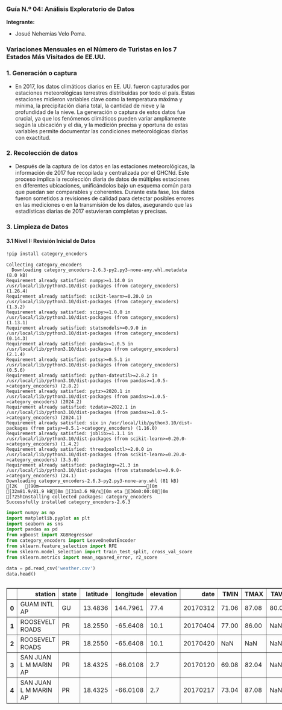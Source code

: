 ### **Guía N.º 04: Análisis Exploratorio de Datos**

**Integrante:**
- Josué Nehemías Velo Poma.

### **Variaciones Mensuales en el Número de Turistas en los 7 Estados Más Visitados de EE.UU.**

### **1. Generación o captura**

- En 2017, los datos climáticos diarios en EE. UU. fueron capturados por estaciones meteorológicas terrestres distribuidas por todo el país. Estas estaciones midieron variables clave como la temperatura máxima y mínima, la precipitación diaria total, la cantidad de nieve y la profundidad de la nieve. La generación o captura de estos datos fue crucial, ya que los fenómenos climáticos pueden variar ampliamente según la ubicación y el día, y la medición precisa y oportuna de estas variables permite documentar las condiciones meteorológicas diarias con exactitud.

### **2. Recolección de datos**

- Después de la captura de los datos en las estaciones meteorológicas, la información de 2017 fue recopilada y centralizada por el GHCNd. Este proceso implica la recolección diaria de datos de múltiples estaciones en diferentes ubicaciones, unificándolos bajo un esquema común para que puedan ser comparables y coherentes. Durante esta fase, los datos fueron sometidos a revisiones de calidad para detectar posibles errores en las mediciones o en la transmisión de los datos, asegurando que las estadísticas diarias de 2017 estuvieran completas y precisas.

### **3. Limpieza de Datos**

#### **3.1 Nivel I: Revisión Inicial de Datos**


```python
!pip install category_encoders
```

    Collecting category_encoders
      Downloading category_encoders-2.6.3-py2.py3-none-any.whl.metadata (8.0 kB)
    Requirement already satisfied: numpy>=1.14.0 in /usr/local/lib/python3.10/dist-packages (from category_encoders) (1.26.4)
    Requirement already satisfied: scikit-learn>=0.20.0 in /usr/local/lib/python3.10/dist-packages (from category_encoders) (1.3.2)
    Requirement already satisfied: scipy>=1.0.0 in /usr/local/lib/python3.10/dist-packages (from category_encoders) (1.13.1)
    Requirement already satisfied: statsmodels>=0.9.0 in /usr/local/lib/python3.10/dist-packages (from category_encoders) (0.14.3)
    Requirement already satisfied: pandas>=1.0.5 in /usr/local/lib/python3.10/dist-packages (from category_encoders) (2.1.4)
    Requirement already satisfied: patsy>=0.5.1 in /usr/local/lib/python3.10/dist-packages (from category_encoders) (0.5.6)
    Requirement already satisfied: python-dateutil>=2.8.2 in /usr/local/lib/python3.10/dist-packages (from pandas>=1.0.5->category_encoders) (2.8.2)
    Requirement already satisfied: pytz>=2020.1 in /usr/local/lib/python3.10/dist-packages (from pandas>=1.0.5->category_encoders) (2024.2)
    Requirement already satisfied: tzdata>=2022.1 in /usr/local/lib/python3.10/dist-packages (from pandas>=1.0.5->category_encoders) (2024.1)
    Requirement already satisfied: six in /usr/local/lib/python3.10/dist-packages (from patsy>=0.5.1->category_encoders) (1.16.0)
    Requirement already satisfied: joblib>=1.1.1 in /usr/local/lib/python3.10/dist-packages (from scikit-learn>=0.20.0->category_encoders) (1.4.2)
    Requirement already satisfied: threadpoolctl>=2.0.0 in /usr/local/lib/python3.10/dist-packages (from scikit-learn>=0.20.0->category_encoders) (3.5.0)
    Requirement already satisfied: packaging>=21.3 in /usr/local/lib/python3.10/dist-packages (from statsmodels>=0.9.0->category_encoders) (24.1)
    Downloading category_encoders-2.6.3-py2.py3-none-any.whl (81 kB)
    [2K   [90m━━━━━━━━━━━━━━━━━━━━━━━━━━━━━━━━━━━━━━━━[0m [32m81.9/81.9 kB[0m [31m3.6 MB/s[0m eta [36m0:00:00[0m
    [?25hInstalling collected packages: category_encoders
    Successfully installed category_encoders-2.6.3



```python
import numpy as np
import matplotlib.pyplot as plt
import seaborn as sns
import pandas as pd
from xgboost import XGBRegressor
from category_encoders import LeaveOneOutEncoder
from sklearn.feature_selection import RFE
from sklearn.model_selection import train_test_split, cross_val_score
from sklearn.metrics import mean_squared_error, r2_score
```


```python
data = pd.read_csv('weather.csv')
data.head()
```





  <div id="df-e64bc980-059d-418e-86d1-0b90431328f0" class="colab-df-container">
    <div>
<style scoped>
    .dataframe tbody tr th:only-of-type {
        vertical-align: middle;
    }

    .dataframe tbody tr th {
        vertical-align: top;
    }

    .dataframe thead th {
        text-align: right;
    }
</style>
<table border="1" class="dataframe">
  <thead>
    <tr style="text-align: right;">
      <th></th>
      <th>station</th>
      <th>state</th>
      <th>latitude</th>
      <th>longitude</th>
      <th>elevation</th>
      <th>date</th>
      <th>TMIN</th>
      <th>TMAX</th>
      <th>TAVG</th>
      <th>AWND</th>
      <th>WDF5</th>
      <th>WSF5</th>
      <th>SNOW</th>
      <th>SNWD</th>
      <th>PRCP</th>
    </tr>
  </thead>
  <tbody>
    <tr>
      <th>0</th>
      <td>GUAM INTL AP</td>
      <td>GU</td>
      <td>13.4836</td>
      <td>144.7961</td>
      <td>77.4</td>
      <td>20170312</td>
      <td>71.06</td>
      <td>87.08</td>
      <td>80.06</td>
      <td>4.473880</td>
      <td>360.0</td>
      <td>21.027236</td>
      <td>0.0</td>
      <td>0.0</td>
      <td>0.0</td>
    </tr>
    <tr>
      <th>1</th>
      <td>ROOSEVELT ROADS</td>
      <td>PR</td>
      <td>18.2550</td>
      <td>-65.6408</td>
      <td>10.1</td>
      <td>20170404</td>
      <td>77.00</td>
      <td>86.00</td>
      <td>NaN</td>
      <td>8.947760</td>
      <td>360.0</td>
      <td>23.040482</td>
      <td>NaN</td>
      <td>NaN</td>
      <td>0.0</td>
    </tr>
    <tr>
      <th>2</th>
      <td>ROOSEVELT ROADS</td>
      <td>PR</td>
      <td>18.2550</td>
      <td>-65.6408</td>
      <td>10.1</td>
      <td>20170420</td>
      <td>NaN</td>
      <td>NaN</td>
      <td>NaN</td>
      <td>8.500372</td>
      <td>360.0</td>
      <td>21.922012</td>
      <td>NaN</td>
      <td>NaN</td>
      <td>0.0</td>
    </tr>
    <tr>
      <th>3</th>
      <td>SAN JUAN L M MARIN AP</td>
      <td>PR</td>
      <td>18.4325</td>
      <td>-66.0108</td>
      <td>2.7</td>
      <td>20170120</td>
      <td>69.08</td>
      <td>82.04</td>
      <td>NaN</td>
      <td>3.355410</td>
      <td>360.0</td>
      <td>17.000744</td>
      <td>0.0</td>
      <td>0.0</td>
      <td>0.0</td>
    </tr>
    <tr>
      <th>4</th>
      <td>SAN JUAN L M MARIN AP</td>
      <td>PR</td>
      <td>18.4325</td>
      <td>-66.0108</td>
      <td>2.7</td>
      <td>20170217</td>
      <td>73.04</td>
      <td>87.08</td>
      <td>NaN</td>
      <td>4.697574</td>
      <td>360.0</td>
      <td>19.908766</td>
      <td>0.0</td>
      <td>0.0</td>
      <td>0.0</td>
    </tr>
  </tbody>
</table>
</div>
    <div class="colab-df-buttons">

  <div class="colab-df-container">
    <button class="colab-df-convert" onclick="convertToInteractive('df-e64bc980-059d-418e-86d1-0b90431328f0')"
            title="Convert this dataframe to an interactive table."
            style="display:none;">

  <svg xmlns="http://www.w3.org/2000/svg" height="24px" viewBox="0 -960 960 960">
    <path d="M120-120v-720h720v720H120Zm60-500h600v-160H180v160Zm220 220h160v-160H400v160Zm0 220h160v-160H400v160ZM180-400h160v-160H180v160Zm440 0h160v-160H620v160ZM180-180h160v-160H180v160Zm440 0h160v-160H620v160Z"/>
  </svg>
    </button>

  <style>
    .colab-df-container {
      display:flex;
      gap: 12px;
    }

    .colab-df-convert {
      background-color: #E8F0FE;
      border: none;
      border-radius: 50%;
      cursor: pointer;
      display: none;
      fill: #1967D2;
      height: 32px;
      padding: 0 0 0 0;
      width: 32px;
    }

    .colab-df-convert:hover {
      background-color: #E2EBFA;
      box-shadow: 0px 1px 2px rgba(60, 64, 67, 0.3), 0px 1px 3px 1px rgba(60, 64, 67, 0.15);
      fill: #174EA6;
    }

    .colab-df-buttons div {
      margin-bottom: 4px;
    }

    [theme=dark] .colab-df-convert {
      background-color: #3B4455;
      fill: #D2E3FC;
    }

    [theme=dark] .colab-df-convert:hover {
      background-color: #434B5C;
      box-shadow: 0px 1px 3px 1px rgba(0, 0, 0, 0.15);
      filter: drop-shadow(0px 1px 2px rgba(0, 0, 0, 0.3));
      fill: #FFFFFF;
    }
  </style>

    <script>
      const buttonEl =
        document.querySelector('#df-e64bc980-059d-418e-86d1-0b90431328f0 button.colab-df-convert');
      buttonEl.style.display =
        google.colab.kernel.accessAllowed ? 'block' : 'none';

      async function convertToInteractive(key) {
        const element = document.querySelector('#df-e64bc980-059d-418e-86d1-0b90431328f0');
        const dataTable =
          await google.colab.kernel.invokeFunction('convertToInteractive',
                                                    [key], {});
        if (!dataTable) return;

        const docLinkHtml = 'Like what you see? Visit the ' +
          '<a target="_blank" href=https://colab.research.google.com/notebooks/data_table.ipynb>data table notebook</a>'
          + ' to learn more about interactive tables.';
        element.innerHTML = '';
        dataTable['output_type'] = 'display_data';
        await google.colab.output.renderOutput(dataTable, element);
        const docLink = document.createElement('div');
        docLink.innerHTML = docLinkHtml;
        element.appendChild(docLink);
      }
    </script>
  </div>


<div id="df-46533cda-1871-4472-9691-ae7c60e3d3b2">
  <button class="colab-df-quickchart" onclick="quickchart('df-46533cda-1871-4472-9691-ae7c60e3d3b2')"
            title="Suggest charts"
            style="display:none;">

<svg xmlns="http://www.w3.org/2000/svg" height="24px"viewBox="0 0 24 24"
     width="24px">
    <g>
        <path d="M19 3H5c-1.1 0-2 .9-2 2v14c0 1.1.9 2 2 2h14c1.1 0 2-.9 2-2V5c0-1.1-.9-2-2-2zM9 17H7v-7h2v7zm4 0h-2V7h2v10zm4 0h-2v-4h2v4z"/>
    </g>
</svg>
  </button>

<style>
  .colab-df-quickchart {
      --bg-color: #E8F0FE;
      --fill-color: #1967D2;
      --hover-bg-color: #E2EBFA;
      --hover-fill-color: #174EA6;
      --disabled-fill-color: #AAA;
      --disabled-bg-color: #DDD;
  }

  [theme=dark] .colab-df-quickchart {
      --bg-color: #3B4455;
      --fill-color: #D2E3FC;
      --hover-bg-color: #434B5C;
      --hover-fill-color: #FFFFFF;
      --disabled-bg-color: #3B4455;
      --disabled-fill-color: #666;
  }

  .colab-df-quickchart {
    background-color: var(--bg-color);
    border: none;
    border-radius: 50%;
    cursor: pointer;
    display: none;
    fill: var(--fill-color);
    height: 32px;
    padding: 0;
    width: 32px;
  }

  .colab-df-quickchart:hover {
    background-color: var(--hover-bg-color);
    box-shadow: 0 1px 2px rgba(60, 64, 67, 0.3), 0 1px 3px 1px rgba(60, 64, 67, 0.15);
    fill: var(--button-hover-fill-color);
  }

  .colab-df-quickchart-complete:disabled,
  .colab-df-quickchart-complete:disabled:hover {
    background-color: var(--disabled-bg-color);
    fill: var(--disabled-fill-color);
    box-shadow: none;
  }

  .colab-df-spinner {
    border: 2px solid var(--fill-color);
    border-color: transparent;
    border-bottom-color: var(--fill-color);
    animation:
      spin 1s steps(1) infinite;
  }

  @keyframes spin {
    0% {
      border-color: transparent;
      border-bottom-color: var(--fill-color);
      border-left-color: var(--fill-color);
    }
    20% {
      border-color: transparent;
      border-left-color: var(--fill-color);
      border-top-color: var(--fill-color);
    }
    30% {
      border-color: transparent;
      border-left-color: var(--fill-color);
      border-top-color: var(--fill-color);
      border-right-color: var(--fill-color);
    }
    40% {
      border-color: transparent;
      border-right-color: var(--fill-color);
      border-top-color: var(--fill-color);
    }
    60% {
      border-color: transparent;
      border-right-color: var(--fill-color);
    }
    80% {
      border-color: transparent;
      border-right-color: var(--fill-color);
      border-bottom-color: var(--fill-color);
    }
    90% {
      border-color: transparent;
      border-bottom-color: var(--fill-color);
    }
  }
</style>

  <script>
    async function quickchart(key) {
      const quickchartButtonEl =
        document.querySelector('#' + key + ' button');
      quickchartButtonEl.disabled = true;  // To prevent multiple clicks.
      quickchartButtonEl.classList.add('colab-df-spinner');
      try {
        const charts = await google.colab.kernel.invokeFunction(
            'suggestCharts', [key], {});
      } catch (error) {
        console.error('Error during call to suggestCharts:', error);
      }
      quickchartButtonEl.classList.remove('colab-df-spinner');
      quickchartButtonEl.classList.add('colab-df-quickchart-complete');
    }
    (() => {
      let quickchartButtonEl =
        document.querySelector('#df-46533cda-1871-4472-9691-ae7c60e3d3b2 button');
      quickchartButtonEl.style.display =
        google.colab.kernel.accessAllowed ? 'block' : 'none';
    })();
  </script>
</div>

    </div>
  </div>





```python
'''Filtramos los estados de EE.UU. más visitados por turistas debido a su clima'''
data = data[data['state'].isin(['FL', 'CA', 'HI', 'AZ', 'NV', 'TX', 'SC'])].reset_index(drop=True)
```


```python
'''Verificamos si tenemos datos duplicados'''
print(data.duplicated().sum())
```

    0



```python
# Función para saber la cantidad de datos faltantes por cada variable
def print_null(df):
    print(df.isnull().sum())
print_null(data)
```

    station          0
    state            0
    latitude         0
    longitude        0
    elevation        0
    date             0
    TMIN           301
    TMAX           313
    TAVG         38436
    AWND         19530
    WDF5         22097
    WSF5         22040
    SNOW         31888
    SNWD         11198
    PRCP           298
    dtype: int64



```python
'''Convertimos las columnas de Temperatura a Celsius'''
data['TMIN'] = (data['TMIN'] - 32) * 5/9
data['TMAX'] = (data['TMAX'] - 32) * 5/9
data['TAVG'] = (data['TAVG'] - 32) * 5/9
```


```python
'''Convertimos las siguientes variables de mm a cm'''
data['SNOW'] = data['SNOW'] / 10
data['SNWD'] = data['SNWD'] / 10
data['PRCP'] = data['PRCP'] / 10
```


```python
# Renombrar el nombre de los estados
data['state'] = data['state'].replace({'FL': 'Florida', 'CA': 'California', 'HI': 'Hawái', 'AZ': 'Arizona', 'NV': 'Nevada', 'TX': 'Texas', 'SC': 'Carolina del Sur'})
```


```python
'''Enriquecemos la data con la varaible date'''
# Convertir la columna 'date' a string para poder extraer el mes y día
data['date'] = data['date'].astype(str)

# Crear las nuevas columnas
data['month'] = data['date'].str[4:6].astype(int)  # Dígitos 5 y 6 son el mes
data['day'] = data['date'].str[6:].astype(int)   # Dígitos 7 y 8 son el día

# Eliminamos la variable date
drop_columns = ['date']
data.drop(drop_columns, axis=1, inplace=True)
```


```python
# Creamos un diccionario que mapea los números de mes a los nombres de meses en español
meses_dict = {
    1: 'Enero', 2: 'Febrero', 3: 'Marzo', 4: 'Abril',
    5: 'Mayo', 6: 'Junio', 7: 'Julio', 8: 'Agosto', 9: 'Septiembre'
}

# Aplicar el mapeo a la columna 'mes'
data['month'] = data['month'].map(meses_dict)
```


```python
'''Rellenamos valores nulos de TMIN, TMAX y PRCP con la media'''
# Calcular la media de TMIN y TMAX, ignorando los valores faltantes
mean_TMIN = data['TMIN'].mean()
mean_TMAX = data['TMAX'].mean()
mean_PRCP = data['PRCP'].mean()

# Imputar los valores faltantes en TMIN, TMAX y PRCP con su respectiva media
data['TMIN'].fillna(mean_TMIN, inplace=True)
data['TMAX'].fillna(mean_TMAX, inplace=True)
data['PRCP'].fillna(mean_PRCP, inplace=True)
```

#### **3.2 Nivel II: Análisis de Outliers**


```python
# Calcular Q1 (percentil 25) y Q3 (percentil 75) para cada variable
Q1 = data[['TMIN', 'TMAX', 'TAVG', 'AWND', 'WDF5', 'WSF5', 'SNOW', 'SNWD', 'PRCP']].quantile(0.25)
Q3 = data[['TMIN', 'TMAX', 'TAVG', 'AWND', 'WDF5', 'WSF5', 'SNOW', 'SNWD', 'PRCP']].quantile(0.75)
IQR = Q3 - Q1

# Definir los límites de atipicidad
lower_bound = Q1 - 1.5 * IQR
upper_bound = Q3 + 1.5 * IQR

# Detectar valores fuera de estos límites
outliers = (data[['TMIN', 'TMAX', 'TAVG', 'AWND', 'WDF5', 'WSF5', 'SNOW', 'SNWD', 'PRCP']] < lower_bound) | (data[['TMIN', 'TMAX', 'TAVG', 'AWND', 'WDF5', 'WSF5', 'SNOW', 'SNWD', 'PRCP']] > upper_bound)
```


```python
# Reemplazar valores atípicos con la mediana
for col in ['TMIN', 'TMAX', 'TAVG', 'AWND', 'WDF5', 'WSF5', 'SNOW', 'SNWD', 'PRCP']:
    median = data[col].mean()  # Calcular la media de la columna
    data.loc[outliers[col], col] = median  # Reemplazar valores atípicos con la mediana
```


```python
'''Visualización luego de imputar los valores atípicos'''
plt.figure(figsize=(15, 8))
sns.boxplot(data=data[['TMIN', 'TMAX', 'TAVG', 'AWND', 'WDF5', 'WSF5', 'SNOW', 'SNWD', 'PRCP']])
plt.show()
```

#### **3.2 Nivel III: Análisis de Valores Faltantes**

- En esta sección imputamos valores faltantes en diferentes columnas meteorológicas `(AWND, WDF5, WSF5, SNOW, y SNWD)` dentro de nuestro dataset. Para cada columna con valores faltantes, el proceso es similar: se divide el dataset en datos completos y faltantes, se definen variables predictoras y la variable objetivo, y las variables categóricas como state y month se codifican usando LeaveOneOutEncoder. Luego, se entrena un modelo de regresión basado en XGBRegressor, aplicando Recursive Feature Elimination `(RFE)` para seleccionar las características más relevantes. El modelo se evalúa utilizando métricas como el error cuadrático medio `(MSE)` y el coeficiente de determinación `(R²)`, además de validación cruzada para medir su desempeño. Finalmente, el modelo entrenado se utiliza para predecir los valores faltantes, que se imputan de manera segura en el dataset original.


```python
# Dividimos el dataset en datos completos y faltantes en TAVG
data_complete = data[data['TAVG'].notna()]
data_missing = data[data['TAVG'].isna()]

# Variables predictoras y variable objetivo
features = ['state', 'TMIN', 'TMAX', 'month', 'day', 'elevation']
target = 'TAVG'

# Codificamos las variables categóricas
encoder = LeaveOneOutEncoder(cols=['state', 'month'])
data_complete_encoded = encoder.fit_transform(data_complete[features], data_complete[target])
data_missing_encoded = encoder.transform(data_missing[features])

# Separamos las características y el objetivo
X_complete = data_complete_encoded[features]
y_complete = data_complete[target]

# Dividimos el dataset en conjunto de entrenamiento y prueba
X_train, X_test, y_train, y_test = train_test_split(X_complete, y_complete, test_size=0.3, random_state=42)

# Creamos el modelo XGBRegressor
model = XGBRegressor(n_estimators=100, learning_rate=0.1, max_depth=5)

# Aplicamos RFE para seleccionar las características más importantes
selector = RFE(model, n_features_to_select=3, step=1)
selector = selector.fit(X_train, y_train)

# Entrenamos el modelo con las características seleccionadas
model.fit(X_train.iloc[:, selector.support_], y_train)

# Evaluamos el modelo
y_pred = model.predict(X_test.iloc[:, selector.support_])
mse = mean_squared_error(y_test, y_pred)
r2 = r2_score(y_test, y_pred)

print(f"MSE: {mse}")
print(f"R2: {r2}")
print(f"Características seleccionadas (True indica que la característica fue seleccionada): {selector.support_}")

# Imputamos los valores faltantes
X_missing = data_missing_encoded[features].iloc[:, selector.support_]
predictions = model.predict(X_missing)

# Actualizamos el DataFrame original con los valores imputados de forma segura
data.loc[data['TAVG'].isna(), 'TAVG'] = predictions
```

    MSE: 0.6815625678390964
    R2: 0.993595371878675
    Características seleccionadas (True indica que la característica fue seleccionada): [ True  True  True False False False]



```python
# Dividimos el dataset en datos completos y faltantes en TAVG
data_complete = data[data['AWND'].notna()]
data_missing = data[data['AWND'].isna()]

# Variables predictoras y variable objetivo
features = ['state', 'elevation', 'month', 'day', 'WDF5', 'WSF5']
target = 'AWND'

# Codificamos las variables categóricas
encoder = LeaveOneOutEncoder(cols=['state', 'month'])
data_complete_encoded = encoder.fit_transform(data_complete[features], data_complete[target])
data_missing_encoded = encoder.transform(data_missing[features])

# Separamos las características y el objetivo
X_complete = data_complete_encoded[features]
y_complete = data_complete[target]

# Dividimos el dataset en conjunto de entrenamiento y prueba
X_train, X_test, y_train, y_test = train_test_split(X_complete, y_complete, test_size=0.3, random_state=42)

# Creamos el modelo XGBRegressor
model = XGBRegressor(n_estimators=100, learning_rate=0.1, max_depth=5)

# Aplicamos RFE para seleccionar las características más importantes
selector = RFE(model, n_features_to_select=3, step=1)
selector = selector.fit(X_train, y_train)

# Entrenamos el modelo con las características seleccionadas
model.fit(X_train.iloc[:, selector.support_], y_train)

# Evaluamos el modelo
y_pred = model.predict(X_test.iloc[:, selector.support_])
mse = mean_squared_error(y_test, y_pred)
r2 = r2_score(y_test, y_pred)

print(f"MSE: {mse}")
print(f"R2: {r2}")
print(f"Características seleccionadas (True indica que la característica fue seleccionada): {selector.support_}")

# Imputamos los valores faltantes
X_missing = data_missing_encoded[features].iloc[:, selector.support_]
predictions = model.predict(X_missing)

# Actualizamos el DataFrame original con los valores imputados de forma segura
data.loc[data['AWND'].isna(), 'AWND'] = predictions
```

    MSE: 0.450116279359787
    R2: 0.9707041473088335
    Características seleccionadas (True indica que la característica fue seleccionada): [ True False  True False False  True]



```python
# Dividimos el dataset en datos completos y faltantes en WDF5
data_complete = data[data['WDF5'].notna()]
data_missing = data[data['WDF5'].isna()]

# Variables predictoras y variable objetivo
features = ['state', 'elevation', 'month', 'day', 'AWND', 'WSF5']
target = 'WDF5'

# Codificamos las variables categóricas
encoder = LeaveOneOutEncoder(cols=['state', 'month'])
data_complete_encoded = encoder.fit_transform(data_complete[features], data_complete[target])
data_missing_encoded = encoder.transform(data_missing[features])

# Separamos las características y el objetivo
X_complete = data_complete_encoded[features]
y_complete = data_complete[target]

# Dividimos el dataset en conjunto de entrenamiento y prueba
X_train, X_test, y_train, y_test = train_test_split(X_complete, y_complete, test_size=0.3, random_state=42)

# Creamos el modelo XGBRegressor
model = XGBRegressor(n_estimators=100, learning_rate=0.1, max_depth=5)

# Aplicamos RFE para seleccionar las características más importantes
selector = RFE(model, n_features_to_select=3, step=1)
selector = selector.fit(X_train, y_train)

# Entrenamos el modelo con las características seleccionadas
model.fit(X_train.iloc[:, selector.support_], y_train)

# Evaluamos el modelo
y_pred = model.predict(X_test.iloc[:, selector.support_])
mse = mean_squared_error(y_test, y_pred)
r2 = r2_score(y_test, y_pred)

print(f"MSE: {mse}")
print(f"R2: {r2}")
print(f"Características seleccionadas (True indica que la característica fue seleccionada): {selector.support_}")

# Imputamos los valores faltantes
X_missing = data_missing_encoded[features].iloc[:, selector.support_]
predictions = model.predict(X_missing)

# Actualizamos el DataFrame original con los valores imputados de forma segura
data.loc[data['WDF5'].isna(), 'WDF5'] = predictions
```

    MSE: 3.7725316894786802
    R2: 0.9995713741986438
    Características seleccionadas (True indica que la característica fue seleccionada): [ True  True  True False False False]



```python
# Dividimos el dataset en datos completos y faltantes en TAVG
data_complete = data[data['WSF5'].notna()]
data_missing = data[data['WSF5'].isna()]

# Variables predictoras y variable objetivo
features = ['state', 'elevation', 'month', 'day', 'AWND', 'WDF5']
target = 'WSF5'

# Codificamos las variables categóricas
encoder = LeaveOneOutEncoder(cols=['state', 'month'])
data_complete_encoded = encoder.fit_transform(data_complete[features], data_complete[target])
data_missing_encoded = encoder.transform(data_missing[features])

# Separamos las características y el objetivo
X_complete = data_complete_encoded[features]
y_complete = data_complete[target]

# Dividimos el dataset en conjunto de entrenamiento y prueba
X_train, X_test, y_train, y_test = train_test_split(X_complete, y_complete, test_size=0.3, random_state=42)

# Creamos el modelo XGBRegressor
model = XGBRegressor(n_estimators=100, learning_rate=0.1, max_depth=5)

# Aplicamos RFE para seleccionar las características más importantes
selector = RFE(model, n_features_to_select=3, step=1)
selector = selector.fit(X_train, y_train)

# Entrenamos el modelo con las características seleccionadas
model.fit(X_train.iloc[:, selector.support_], y_train)

# Evaluamos el modelo
y_pred = model.predict(X_test.iloc[:, selector.support_])
mse = mean_squared_error(y_test, y_pred)
r2 = r2_score(y_test, y_pred)

print(f"MSE: {mse}")
print(f"R2: {r2}")
print(f"Características seleccionadas (True indica que la característica fue seleccionada): {selector.support_}")

# Imputamos los valores faltantes
X_missing = data_missing_encoded[features].iloc[:, selector.support_]
predictions = model.predict(X_missing)

# Actualizamos el DataFrame original con los valores imputados de forma segura
data.loc[data['WSF5'].isna(), 'WSF5'] = predictions
```

    MSE: 2.711701529936648
    R2: 0.9614981031592947
    Características seleccionadas (True indica que la característica fue seleccionada): [ True  True False False  True False]



```python
# Dividimos el dataset en datos completos y faltantes en SNOW
data_complete = data[data['SNOW'].notna()]
data_missing = data[data['SNOW'].isna()]

# Variables predictoras y variable objetivo
features = ['state', 'TAVG', 'month', 'PRCP', 'WSF5', 'elevation']
target = 'SNOW'

# Codificamos las variables categóricas
encoder = LeaveOneOutEncoder(cols=['state', 'month'])
data_complete_encoded = encoder.fit_transform(data_complete[features], data_complete[target])
data_missing_encoded = encoder.transform(data_missing[features])

# Separamos las características y el objetivo
X_complete = data_complete_encoded
y_complete = data_complete[target]

# Dividimos el dataset en conjunto de entrenamiento y prueba
X_train, X_test, y_train, y_test = train_test_split(X_complete, y_complete, test_size=0.3, random_state=42)

# Creamos el modelo XGBRegressor
model = XGBRegressor(n_estimators=100, learning_rate=0.1, max_depth=5)

# Aplicamos RFE para seleccionar las características más importantes
selector = RFE(model, n_features_to_select=4, step=1)
selector.fit(X_train, y_train)

# Entrenamos el modelo con las características seleccionadas
model.fit(X_train.iloc[:, selector.support_], y_train)

# Evaluamos el modelo
y_pred = model.predict(X_test.iloc[:, selector.support_])
mse = mean_squared_error(y_test, y_pred)
r2 = r2_score(y_test, y_pred)

print(f"MSE: {mse}")
print(f"R2: {r2}")
print(f"Características seleccionadas (True indica que la característica fue seleccionada): {selector.support_}")

# Imputamos los valores faltantes
X_missing = data_missing_encoded[features].iloc[:, selector.support_]
predictions = model.predict(X_missing)

# Actualizamos el DataFrame original con los valores imputados de forma segura
data.loc[data['SNOW'].isna(), 'SNOW'] = predictions
```

    MSE: 7.619655805268205e-05
    R2: 0.8519219747260094
    Características seleccionadas (True indica que la característica fue seleccionada): [ True  True  True  True False False]



```python
# Dividimos el dataset en datos completos y faltantes en TAVG
data_complete = data[data['SNWD'].notna()]
data_missing = data[data['SNWD'].isna()]

# Variables predictoras y variable objetivo
features = ['state', 'TMIN', 'month', 'day', 'WSF5', 'SNOW']
target = 'SNWD'

# Codificamos las variables categóricas
encoder = LeaveOneOutEncoder(cols=['state', 'month'])
data_complete_encoded = encoder.fit_transform(data_complete[features], data_complete[target])
data_missing_encoded = encoder.transform(data_missing[features])

# Separamos las características y el objetivo
X_complete = data_complete_encoded[features]
y_complete = data_complete[target]

# Dividimos el dataset en conjunto de entrenamiento y prueba
X_train, X_test, y_train, y_test = train_test_split(X_complete, y_complete, test_size=0.3, random_state=42)

# Creamos el modelo XGBRegressor
model = XGBRegressor(n_estimators=100, learning_rate=0.1, max_depth=5)

# Aplicamos RFE para seleccionar las características más importantes
selector = RFE(model, n_features_to_select=3, step=1)
selector = selector.fit(X_train, y_train)

# Entrenamos el modelo con las características seleccionadas
model.fit(X_train.iloc[:, selector.support_], y_train)

# Evaluamos el modelo
y_pred = model.predict(X_test.iloc[:, selector.support_])
mse = mean_squared_error(y_test, y_pred)
r2 = r2_score(y_test, y_pred)

print(f"MSE: {mse}")
print(f"R2: {r2}")
print(f"Características seleccionadas (True indica que la característica fue seleccionada): {selector.support_}")

# Imputamos los valores faltantes
X_missing = data_missing_encoded[features].iloc[:, selector.support_]
predictions = model.predict(X_missing)

# Actualizamos el DataFrame original con los valores imputados de forma segura
data.loc[data['SNWD'].isna(), 'SNWD'] = predictions
```

    MSE: 0.25330630380117813
    R2: 0.9718307776170203
    Características seleccionadas (True indica que la característica fue seleccionada): [ True  True False False  True False]



```python
data.info()
```

    <class 'pandas.core.frame.DataFrame'>
    RangeIndex: 76351 entries, 0 to 76350
    Data columns (total 16 columns):
     #   Column     Non-Null Count  Dtype  
    ---  ------     --------------  -----  
     0   station    76351 non-null  object 
     1   state      76351 non-null  object 
     2   latitude   76351 non-null  float64
     3   longitude  76351 non-null  float64
     4   elevation  76351 non-null  float64
     5   TMIN       76351 non-null  float64
     6   TMAX       76351 non-null  float64
     7   TAVG       76351 non-null  float64
     8   AWND       76351 non-null  float64
     9   WDF5       76351 non-null  float64
     10  WSF5       76351 non-null  float64
     11  SNOW       76351 non-null  float64
     12  SNWD       76351 non-null  float64
     13  PRCP       76351 non-null  float64
     14  month      76351 non-null  object 
     15  day        76351 non-null  int64  
    dtypes: float64(12), int64(1), object(3)
    memory usage: 9.3+ MB


### **4. Insights**

**Insight 1: Comparación de las temperaturas promedio mensuales y el turismo en los 7 estados**

- **Hipótesis:** Los meses con temperaturas promedio más agradables tienden a atraer más turistas en todos los estados.

- **Pregunta exploratoria:** ¿En qué meses se registran las temperaturas promedio más agradables en cada estado, y cómo se correlaciona esto con el número de turistas?

- **Motivación:** Analizar las temperaturas promedio en diferentes meses puede ayudarte a identificar los meses en los que las condiciones meteorológicas son óptimas para el turismo en cada estado.


```python
plt.rc('font', family='serif')

month_order = ['Enero', 'Febrero', 'Marzo', 'Abril', 'Mayo', 'Junio',
               'Julio', 'Agosto', 'Septiembre']

data['month'] = pd.Categorical(data['month'], categories=month_order, ordered=True)

monthly_avg_temp = data.groupby(['state', 'month'], observed=True)['TAVG'].mean().reset_index()

plt.figure(figsize=(14, 8))
sns.lineplot(data=monthly_avg_temp, x='month', y='TAVG', hue='state', marker='o', palette='tab10', linewidth=2.5)

plt.title('Temperatura Promedio Mensual por Estado', fontsize=18, fontweight='bold')
plt.xlabel('Mes', fontsize=14)
plt.ylabel('Temperatura Promedio (°C)', fontsize=14)
plt.xticks(rotation=45, fontsize=12)
plt.yticks(fontsize=12)
plt.legend(title='Estado', title_fontsize='13', fontsize='11')
plt.grid(True, linestyle='--', alpha=0.7)
plt.tight_layout()
plt.show()
```


    
![png](output_32_0.png)
    


**Insight 2: Evolución de la precipitación mensual y su impacto en el turismo en Florida y Hawái**

- **Hipótesis:** Los meses con menos precipitación tienden a mostrar un aumento en el número de turistas, especialmente en estados como Florida y Hawái que tienen temporadas de lluvias.

- **Pregunta exploratoria:** ¿Cómo varía la precipitación mensual en Florida y Hawái a lo largo del año y cómo puede afectar al número de turistas en esos meses?

- **Motivación:** Entender la relación entre la precipitación y el turismo puede ayudarte a prever los meses en que la falta de lluvia puede atraer a más visitantes.


```python
estados_interes = ['Florida', 'Hawái']
data_filtrada = data[data['state'].isin(estados_interes)]

promedio_mensual_prcp = data_filtrada.groupby(['state', 'month'], observed=True)['PRCP'].mean().reset_index()

plt.figure(figsize=(14, 8))
sns.lineplot(data=promedio_mensual_prcp, x='month', y='PRCP', hue='state', marker='o', palette='viridis', linewidth=2.5)

plt.title('Evolución de la Precipitación Promedio Mensual en Florida y Hawái', fontsize=18, fontweight='bold')
plt.xlabel('Mes', fontsize=14)
plt.ylabel('Precipitación Promedio (cm)', fontsize=14)
plt.xticks(rotation=45, fontsize=12)
plt.yticks(fontsize=12)
plt.legend(title='Estado', title_fontsize='13', fontsize='11')
plt.grid(True, linestyle='--', alpha=0.7)
plt.tight_layout()
plt.show()
```


    
![png](output_34_0.png)
    


**Insight 3: Relación entre la velocidad del viento y el turismo en los estados del suroeste (Nevada y Arizona)**

- **Hipótesis:** Los meses con velocidades de viento más bajas podrían ser más favorables para el turismo en estados como Nevada y Arizona, que tienen climas áridos.

- **Pregunta exploratoria:** ¿En qué meses la velocidad del viento es más baja en Nevada y Arizona, y cómo se relaciona esto con el aumento en el número de turistas?

- **Motivación:** Analizar la velocidad del viento en relación con el turismo puede proporcionar información sobre las condiciones meteorológicas ideales para los visitantes en estados áridos.


```python
estados_suroeste = ['Nevada', 'Arizona']
data_filtrada = data[data['state'].isin(estados_suroeste)]

promedio_mensual_viento = data_filtrada.groupby(['state', 'month'], observed=True)['AWND'].mean().unstack()

plt.figure(figsize=(10, 6))
sns.heatmap(promedio_mensual_viento, annot=True, cmap='YlGnBu', fmt='.1f', linewidths=.5, cbar_kws={'label': 'Velocidad Promedio del Viento (m/s)'})

plt.title('Velocidad Promedio del Viento Mensual en Nevada y Arizona', fontsize=13, fontweight='bold')
plt.xlabel('Mes', fontsize=14)
plt.ylabel('Estado', fontsize=14)
plt.xticks(rotation=45, fontsize=12)
plt.yticks(fontsize=12)
plt.tight_layout()
plt.show()
```


    
![png](output_36_0.png)
    


**Insight 4:  Impacto de la nieve y la temperatura mínima en el turismo en Arizona**

- **Hipótesis:** Los meses con mayor profundidad de nieve en Arizona podrían coincidir con temperaturas mínimas más bajas, lo que podría atraer a más turistas interesados en actividades invernales. En cambio, en meses con temperaturas mínimas más altas, la profundidad de nieve podría ser menor, afectando el interés en actividades de nieve.

- **Pregunta exploratoria:** ¿Cómo afecta la profundidad de nieve y la temperatura mínima en Arizona al número de turistas durante los meses del año?

- **Motivación:** Este análisis puede ayudar a identificar los meses en los que las condiciones de nieve y la temperatura mínima podrían influir en las decisiones de viaje hacia Arizona. Entender esta relación puede ser útil para estrategias de marketing y planificación de actividades turísticas.


```python
estado_interes = 'Arizona'
data_filtrada_arizona = data[data['state'] == estado_interes]

promedio_mensual_nieve_tmin = data_filtrada_arizona.groupby(['month'], observed=True).agg({'SNWD': 'mean', 'TMIN': 'mean'}).reset_index()

fig, ax1 = plt.subplots(figsize=(14, 8))

sns.barplot(data=promedio_mensual_nieve_tmin, x='month', y='SNWD', color='b', alpha=0.7, ax=ax1)

for p in ax1.patches:
    height = p.get_height()
    ax1.text(p.get_x() + p.get_width() / 2., height, f'{height:.2f}', ha='center', va='bottom', fontsize=10, color='black')

ax2 = ax1.twinx()
sns.lineplot(data=promedio_mensual_nieve_tmin, x='month', y='TMIN', marker='o', color='r', linestyle='--', ax=ax2)

ax1.set_title('Profundidad Promedio de Nieve y Temperatura Mínima Mensual en Arizona', fontsize=16, fontweight='bold')
ax1.set_xlabel('Mes', fontsize=12)
ax1.set_ylabel('Profundidad de Nieve (cm)', fontsize=12)
ax2.set_ylabel('Temperatura Mínima Promedio (°C)', fontsize=12, color='r')
ax1.legend(['Profundidad de Nieve'], loc='upper left', fontsize='11')
ax2.legend(['Temperatura Mínima'], loc='upper right', fontsize='11')
ax1.grid(True, linestyle='--', alpha=0.7)
ax2.grid(False)
plt.xticks(rotation=45)
plt.tight_layout()
plt.show()
```


    
![png](output_38_0.png)
    


**Insight 5: Análisis de la Temperatura Promedio Diaria en Junio y su Impacto en el Turismo en Texas y California**

- **Hipótesis:** Las temperaturas promedio `(TAVG)` en el mes de junio en California son más moderadas que en Texas, lo que puede influir en la elección de los turistas al planificar sus viajes de verano.

- **Pregunta exploratoria:** ¿Cómo varían las temperaturas promedio diarias en junio entre Texas y California, y cómo estas diferencias pueden afectar la afluencia turística?

- **Motivación:** El mes de junio marca el inicio de la temporada de verano, lo que es crucial para el turismo. Identificar si Texas presenta temperaturas más extremas que California en este mes permitirá analizar la comodidad climática para los turistas y su impacto en el turismo. California, con su clima más templado, podría atraer a más visitantes en comparación con Texas, donde las temperaturas pueden ser más altas y menos favorables para actividades al aire libre.


```python
estados_interes = ['Texas', 'California']

data_filtrada = data[(data['state'].isin(estados_interes)) & (data['month'] == 'Junio')]

promedio_diario_tavg = data_filtrada.groupby(['state', 'day'], observed=True)['TAVG'].mean().reset_index()

plt.figure(figsize=(14, 8))
sns.lineplot(data=promedio_diario_tavg, x='day', y='TAVG', hue='state', marker='o', palette='viridis', linewidth=2.5)

plt.title('Variación de la Temperatura Promedio Diaria de Junio en Texas y California', fontsize=18, fontweight='bold')
plt.xlabel('Día del Mes', fontsize=14)
plt.ylabel('Temperatura Promedio (°C)', fontsize=14)
plt.xticks(rotation=45, fontsize=12)
plt.yticks(fontsize=12)
plt.legend(title='Estado', title_fontsize='13', fontsize='11')
plt.grid(True, linestyle='--', alpha=0.7)
plt.tight_layout()
plt.show()
```


    
![png](output_40_0.png)
    


### **Diccionario de Datos**

1. **station:** Nombre único para cada estación meteorológica.

2. **state:** Ubicación geográfica del estado de EE. UU. donde se encuentra la estación meteorológica.

3. **latitude:** Latitud de la ubicación de la estación meteorológica, expresada en grados decimales.

4. **longitude:** Longitud de la ubicación de la estación meteorológica, expresada en grados decimales.

5. **elevation:** Altitud de la estación meteorológica en metros sobre el nivel del mar.

6. **TMIN:** Temperatura mínima diaria, en grados Celsius.

7. **TMAX:** Temperatura máxima diaria, en grados Celsius.

8. **TAVG:** Temperatura promedio diaria, en grados Celsius.

9. **AWND:** Velocidad promedio diaria del viento, en metros por segundo.

10. **WDF5:** Dirección del viento más fuerte durante 5 segundos, en grados.

11. **WSF5:** Velocidad del viento más fuerte durante 5 segundos, en metros por segundo.

12. **SNOW:** Cantidad de nieve caída durante el día, en centímetros.

13. **SNWD:** Profundidad del manto de nieve en el suelo, en centímetros.

14. **PRCP:**  Precipitación total diaria, en centímetros.

15. **día:** Día en que se realizó la observación meteorológica.

16. **mes:** Mes en que se realizó la observación meteorológica.

### **4. Bibliografía**

1. https://scikit-learn.org/stable/modules/generated/sklearn.feature_selection.RFE.html

2. https://contrib.scikit-learn.org/category_encoders/leaveoneout.html

3. https://www.geeksforgeeks.org/xgboost-for-regression/

4. https://www.ncei.noaa.gov/products/land-based-station/global-historical-climatology-network-daily
